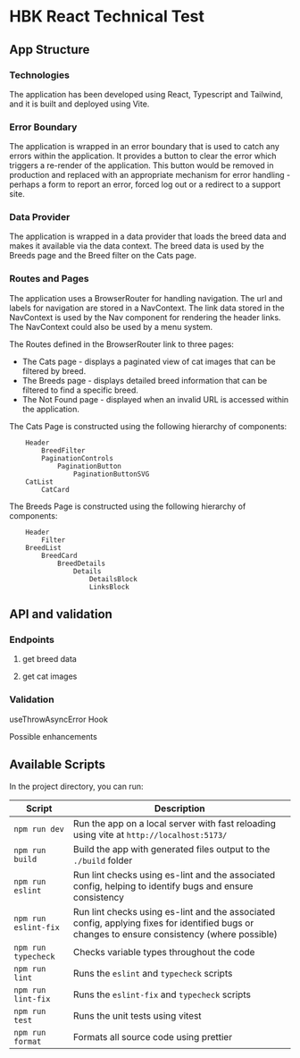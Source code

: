 # HBK React Technical Test

## App Structure

### Technologies

The application has been developed using React, Typescript and Tailwind, and it is built and deployed using Vite.

### Error Boundary

The application is wrapped in an error boundary that is used to catch any errors within the application. It provides a button to clear the error which triggers a re-render of the application. This button would be removed in production and replaced with an appropriate mechanism for error handling - perhaps a form to report an error, forced log out or a redirect to a support site.

### Data Provider

The application is wrapped in a data provider that loads the breed data and makes it available via the data context. The breed data is used by the Breeds page and the Breed filter on the Cats page.

### Routes and Pages

The application uses a BrowserRouter for handling navigation. The url and labels for navigation are stored in a NavContext. The link data stored in the NavContext is used by the Nav component for rendering the header links. The NavContext could also be used by a menu system.

The Routes defined in the BrowserRouter link to three pages:

- The Cats page - displays a paginated view of cat images that can be filtered by breed.
- The Breeds page - displays detailed breed information that can be filtered to find a specific breed.
- The Not Found page - displayed when an invalid URL is accessed within the application.


The Cats Page is constructed using the following hierarchy of components:
```
    Header
        BreedFilter       
        PaginationControls    
            PaginationButton
                PaginationButtonSVG
    CatList
        CatCard
```

The Breeds Page is constructed using the following hierarchy of components:
```  
    Header
        Filter
    BreedList
        BreedCard
            BreedDetails
                Details
                    DetailsBlock
                    LinksBlock
```
      

## API and validation

### Endpoints

1. get breed data

2. get cat images

### Validation



useThrowAsyncError Hook


Possible enhancements

## Available Scripts

In the project directory, you can run:


| Script               | Description |
|----------------------|------------------------------------------------------------------------------------------|
| `npm run dev`        | Run the app on a local server with fast reloading using vite at `http://localhost:5173/` |
| `npm run build`      | Build the app with generated files output to the `./build` folder |
| `npm run eslint`     | Run lint checks using es-lint and the associated config, helping to identify bugs and ensure consistency |
| `npm run eslint-fix` | Run lint checks using es-lint and the associated config, applying fixes for identified bugs or changes to ensure consistency (where possible) |
| `npm run typecheck`  | Checks variable types throughout the code |
| `npm run lint`       | Runs the `eslint` and `typecheck` scripts
| `npm run lint-fix`   | Runs the `eslint-fix` and `typecheck` scripts
| `npm run test`       | Runs the unit tests using vitest |
| `npm run format`     | Formats all source code using prettier |
